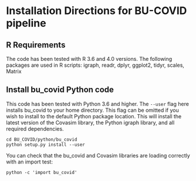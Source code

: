 # Installation Directions for BU-COVID pipeline


## R Requirements

The code has been tested with R 3.6 and 4.0 versions.
The following packages are used in R scripts: igraph, readr, dplyr, ggplot2, tidyr, scales, Matrix

## Install bu_covid Python code

This code has been tested with Python 3.6 and higher.  The `--user` flag here installs bu_covid to your home directory. This flag can be omitted if you wish to install to the default Python package location. This will install the latest version of the Covasim library, the Python igraph library, and all required dependencies.  

```
cd BU_COVID/python/bu_covid
python setup.py install --user
```
You can check that the bu_covid and Covasim libraries are loading correctly with an import test:
```
python -c 'import bu_covid'
```
 
